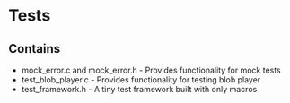 Tests
=======

Contains
---------
- mock_error.c and mock_error.h - Provides functionality for mock tests
- test_blob_player.c - Provides functionality for testing blob player
- test_framework.h - A tiny test framework built with only macros
